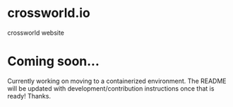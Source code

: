 # crossworld.io
crossworld website

# Coming soon...

Currently working on moving to a containerized environment. The README will be updated with development/contribution instructions once that is ready! Thanks.
